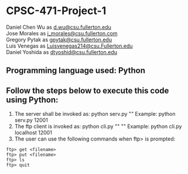 # CPSC-471-Project-1
Daniel Chen Wu as d.wu@csu.fullerton.edu  
Jose Morales as j_morales@csu.fullerton.com  
Gregory Pytak as gpytak@csu.fullerton.edu  
Luis Venegas as Luisvenegas214@csu.Fullerton.edu  
Daniel Yoshida as dtyoshid@csu.fullerton.edu
## Programming language used: Python
## Follow the steps below to execute this code using Python:
1) The server shall be invoked as: python serv.py "<port number>" Example: python serv.py 12001
2) The ftp client is invoked as: python cli.py "<server machine>" "<server port>" Example: python cli.py localhost 12001
3) The user can use the following commands when ftp> is prompted:
```
ftp> get <filename>
ftp> put <filename>
ftp> ls
ftp> quit
```